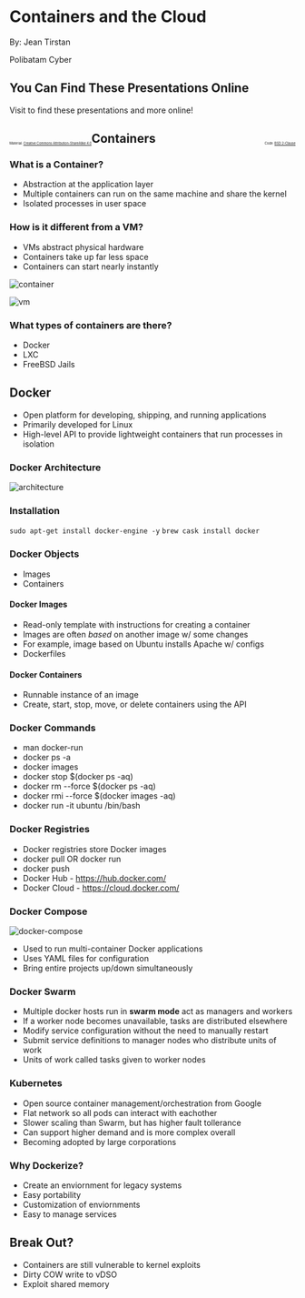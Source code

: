 # Containers and the Cloud 

By: Jean Tirstan

Polibatam Cyber


## You Can Find These Presentations Online

Visit []() to find these presentations and more online!

<span style="padding-top: 6em; font-size: 0.4em; float: left;">Material: <a href="https://tldrlegal.com/license/creative-commons-attribution-sharealike-4.0-international-(cc-by-sa-4.0)">Creative Commons Attribution-ShareAlike 4.0</a></span><span style="padding-top: 6em; font-size: 0.4em; float: right;">Code: <a href="https://tldrlegal.com/license/bsd-2-clause-license-(freebsd)">BSD 2-Clause</a></span>



## Containers


### What is a Container?

* Abstraction at the application layer
* Multiple containers can run on the same machine and share the kernel
* Isolated processes in user space


### How is it different from a VM?

* VMs abstract physical hardware
* Containers take up far less space
* Containers can start nearly instantly


![container](container.png)


![vm](vm.png) 


### What types of containers are there?

* Docker
* LXC
* FreeBSD Jails



## Docker

* Open platform for developing, shipping, and running applications
* Primarily developed for Linux
* High-level API to provide lightweight containers that run processes in isolation


### Docker Architecture

![architecture](architecture.svg)


### Installation
`sudo apt-get install docker-engine -y`
`brew cask install docker`


### Docker Objects

* Images
* Containers


#### Docker Images

* Read-only template with instructions for creating a container
* Images are often *based* on another image w/ some changes
* For example, image based on Ubuntu installs Apache w/ configs
* Dockerfiles 


#### Docker Containers

* Runnable instance of an image
* Create, start, stop, move, or delete containers using the API


### Docker Commands

* man docker-run
* docker ps -a
* docker images
* docker stop $(docker ps -aq)
* docker rm --force $(docker ps -aq)
* docker rmi --force $(docker images -aq)
* docker run -it ubuntu /bin/bash


### Docker Registries

* Docker registries store Docker images
* docker pull OR docker run
* docker push
* Docker Hub - https://hub.docker.com/
* Docker Cloud - https://cloud.docker.com/


### Docker Compose

![docker-compose](docker-compose.png)

* Used to run multi-container Docker applications
* Uses YAML files for configuration
* Bring entire projects up/down simultaneously


### Docker Swarm

* Multiple docker hosts run in **swarm mode** act as managers and workers
* If a worker node becomes unavailable, tasks are distributed elsewhere
* Modify service configuration without the need to manually restart
* Submit service definitions to manager nodes who distribute units of work
* Units of work called tasks given to worker nodes


### Kubernetes

* Open source container management/orchestration from Google
* Flat network so all pods can interact with eachother
* Slower scaling than Swarm, but has higher fault tollerance
* Can support higher demand and is more complex overall
* Becoming adopted by large corporations


### Why Dockerize?

* Create an enviornment for legacy systems
* Easy portability
* Customization of enviornments
* Easy to manage services


## Break Out?

* Containers are still vulnerable to kernel exploits
* Dirty COW write to vDSO
* Exploit shared memory



